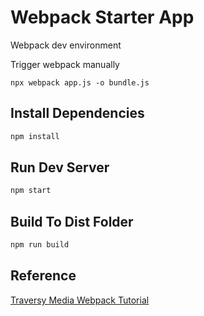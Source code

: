 # Webpack Starter App

Webpack dev environment

Trigger webpack manually

```
npx webpack app.js -o bundle.js
```

## Install Dependencies
```bash
npm install 
```

## Run Dev Server
```bash
npm start
```

## Build To Dist Folder
```bash
npm run build
```

## Reference

[Traversy Media Webpack Tutorial](https://www.youtube.com/watch?v=lziuNMk_8eQ)